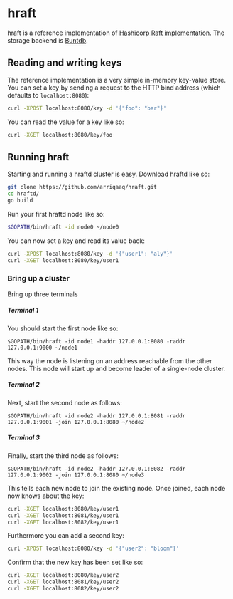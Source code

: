 # hraft

hraft is a reference implementation of [Hashicorp Raft implementation](https://github.com/hashicorp/raft). The storage backend is [Buntdb](https://github.com/tidwall/buntdb).

## Reading and writing keys

The reference implementation is a very simple in-memory key-value store. You can set a key by sending a request to the HTTP bind address (which defaults to `localhost:8080`):
```bash
curl -XPOST localhost:8080/key -d '{"foo": "bar"}'
```

You can read the value for a key like so:
```bash
curl -XGET localhost:8080/key/foo
```

## Running hraft

Starting and running a hraftd cluster is easy. Download hraftd like so:
```bash
git clone https://github.com/arriqaaq/hraft.git
cd hraftd/
go build
```

Run your first hraftd node like so:
```bash
$GOPATH/bin/hraft -id node0 ~/node0
```

You can now set a key and read its value back:
```bash
curl -XPOST localhost:8080/key -d '{"user1": "aly"}'
curl -XGET localhost:8080/key/user1
```

### Bring up a cluster

Bring up three terminals

##### Terminal 1
You should start the first node like so:
```
$GOPATH/bin/hraft -id node1 -haddr 127.0.0.1:8080 -raddr 127.0.0.1:9000 ~/node1
```
This way the node is listening on an address reachable from the other nodes. This node will start up and become leader of a single-node cluster.

##### Terminal 2
Next, start the second node as follows:
```
$GOPATH/bin/hraft -id node2 -haddr 127.0.0.1:8081 -raddr 127.0.0.1:9001 -join 127.0.0.1:8080 ~/node2
```

##### Terminal 3
Finally, start the third node as follows:
```
$GOPATH/bin/hraft -id node2 -haddr 127.0.0.1:8082 -raddr 127.0.0.1:9002 -join 127.0.0.1:8080 ~/node3
```
This tells each new node to join the existing node. Once joined, each node now knows about the key:
```bash
curl -XGET localhost:8080/key/user1
curl -XGET localhost:8081/key/user1
curl -XGET localhost:8082/key/user1
```

Furthermore you can add a second key:
```bash
curl -XPOST localhost:8080/key -d '{"user2": "bloom"}'
```

Confirm that the new key has been set like so:
```bash
curl -XGET localhost:8080/key/user2
curl -XGET localhost:8081/key/user2
curl -XGET localhost:8082/key/user2
```
